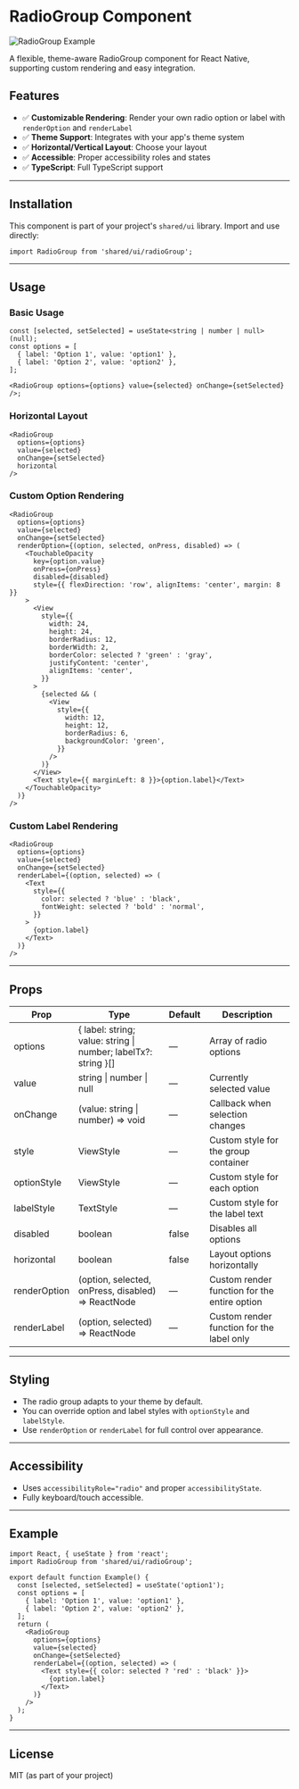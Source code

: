 # RadioGroup Component

![RadioGroup Example](../screenshot/radioButton.png)

A flexible, theme-aware RadioGroup component for React Native, supporting custom rendering and easy integration.

## Features

- ✅ **Customizable Rendering**: Render your own radio option or label with `renderOption` and `renderLabel`
- ✅ **Theme Support**: Integrates with your app's theme system
- ✅ **Horizontal/Vertical Layout**: Choose your layout
- ✅ **Accessible**: Proper accessibility roles and states
- ✅ **TypeScript**: Full TypeScript support

---

## Installation

This component is part of your project's `shared/ui` library. Import and use directly:

```tsx
import RadioGroup from 'shared/ui/radioGroup';
```

---

## Usage

### Basic Usage

```tsx
const [selected, setSelected] = useState<string | number | null>(null);
const options = [
  { label: 'Option 1', value: 'option1' },
  { label: 'Option 2', value: 'option2' },
];

<RadioGroup options={options} value={selected} onChange={setSelected} />;
```

### Horizontal Layout

```tsx
<RadioGroup
  options={options}
  value={selected}
  onChange={setSelected}
  horizontal
/>
```

### Custom Option Rendering

```tsx
<RadioGroup
  options={options}
  value={selected}
  onChange={setSelected}
  renderOption={(option, selected, onPress, disabled) => (
    <TouchableOpacity
      key={option.value}
      onPress={onPress}
      disabled={disabled}
      style={{ flexDirection: 'row', alignItems: 'center', margin: 8 }}
    >
      <View
        style={{
          width: 24,
          height: 24,
          borderRadius: 12,
          borderWidth: 2,
          borderColor: selected ? 'green' : 'gray',
          justifyContent: 'center',
          alignItems: 'center',
        }}
      >
        {selected && (
          <View
            style={{
              width: 12,
              height: 12,
              borderRadius: 6,
              backgroundColor: 'green',
            }}
          />
        )}
      </View>
      <Text style={{ marginLeft: 8 }}>{option.label}</Text>
    </TouchableOpacity>
  )}
/>
```

### Custom Label Rendering

```tsx
<RadioGroup
  options={options}
  value={selected}
  onChange={setSelected}
  renderLabel={(option, selected) => (
    <Text
      style={{
        color: selected ? 'blue' : 'black',
        fontWeight: selected ? 'bold' : 'normal',
      }}
    >
      {option.label}
    </Text>
  )}
/>
```

---

## Props

| Prop         | Type                                                           | Default | Description                                  |
| ------------ | -------------------------------------------------------------- | ------- | -------------------------------------------- |
| options      | { label: string; value: string \| number; labelTx?: string }[] | —       | Array of radio options                       |
| value        | string \| number \| null                                       | —       | Currently selected value                     |
| onChange     | (value: string \| number) => void                              | —       | Callback when selection changes              |
| style        | ViewStyle                                                      | —       | Custom style for the group container         |
| optionStyle  | ViewStyle                                                      | —       | Custom style for each option                 |
| labelStyle   | TextStyle                                                      | —       | Custom style for the label text              |
| disabled     | boolean                                                        | false   | Disables all options                         |
| horizontal   | boolean                                                        | false   | Layout options horizontally                  |
| renderOption | (option, selected, onPress, disabled) => ReactNode             | —       | Custom render function for the entire option |
| renderLabel  | (option, selected) => ReactNode                                | —       | Custom render function for the label only    |

---

## Styling

- The radio group adapts to your theme by default.
- You can override option and label styles with `optionStyle` and `labelStyle`.
- Use `renderOption` or `renderLabel` for full control over appearance.

---

## Accessibility

- Uses `accessibilityRole="radio"` and proper `accessibilityState`.
- Fully keyboard/touch accessible.

---

## Example

```tsx
import React, { useState } from 'react';
import RadioGroup from 'shared/ui/radioGroup';

export default function Example() {
  const [selected, setSelected] = useState('option1');
  const options = [
    { label: 'Option 1', value: 'option1' },
    { label: 'Option 2', value: 'option2' },
  ];
  return (
    <RadioGroup
      options={options}
      value={selected}
      onChange={setSelected}
      renderLabel={(option, selected) => (
        <Text style={{ color: selected ? 'red' : 'black' }}>
          {option.label}
        </Text>
      )}
    />
  );
}
```

---

## License

MIT (as part of your project)
